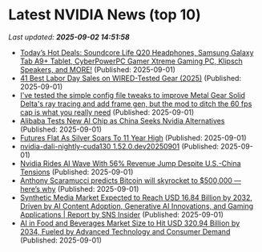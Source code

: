 # Latest NVIDIA News (top 10)
_Last updated: **2025-09-02 14:51:58**_

- [Today’s Hot Deals: Soundcore Life Q20 Headphones, Samsung Galaxy Tab A9+ Tablet, CyberPowerPC Gamer Xtreme Gaming PC, Klipsch Speakers, and MORE!](https://www.geeksaresexy.net/2025/09/01/todays-hot-deals-soundcore-life-q20-headphones-samsung-galaxy-tab-a9-tablet-cyberpowerpc-gamer-xtreme-gaming-pc-klipsch-speakers-and-more/) (Published: 2025-09-01)
- [41 Best Labor Day Sales on WIRED-Tested Gear (2025)](https://www.wired.com/story/best-labor-day-sales-deals-2025-2/) (Published: 2025-09-01)
- [I've tested the simple config file tweaks to improve Metal Gear Solid Delta's ray tracing and add frame gen, but the mod to ditch the 60 fps cap is what you really need](https://www.pcgamer.com/hardware/graphics-cards/ive-tested-the-simple-config-file-tweaks-to-improve-metal-gear-solid-deltas-ray-tracing-and-add-frame-gen-but-the-mod-to-ditch-the-60-fps-cap-is-what-you-really-need/) (Published: 2025-09-01)
- [Alibaba Tests New AI Chip as China Seeks Nvidia Alternatives](https://consent.yahoo.com/v2/collectConsent?sessionId=1_cc-session_829b6f0a-13ca-4a0e-a83f-e58649435e9c) (Published: 2025-09-01)
- [Futures Flat As Silver Soars To 11 Year High](https://biztoc.com/x/ac731fa89e788701) (Published: 2025-09-01)
- [nvidia-dali-nightly-cuda130 1.52.0.dev20250901](https://pypi.org/project/nvidia-dali-nightly-cuda130/1.52.0.dev20250901/) (Published: 2025-09-01)
- [Nvidia Rides AI Wave With 56% Revenue Jump Despite U.S.-China Tensions](https://consent.yahoo.com/v2/collectConsent?sessionId=1_cc-session_5041c7f8-9bb6-47a0-878e-17e1ee0a78aa) (Published: 2025-09-01)
- [Anthony Scaramucci predicts Bitcoin will skyrocket to $500,000 — here’s why](https://economictimes.indiatimes.com/news/international/us/anthony-scaramucci-predicts-bitcoin-will-skyrocket-to-500000-heres-why/articleshow/123636189.cms) (Published: 2025-09-01)
- [Synthetic Media Market Expected to Reach USD 16.84 Billion by 2032, Driven by AI Content Adoption, Generative AI Innovations, and Gaming Applications | Report by SNS Insider](https://www.globenewswire.com/news-release/2025/09/01/3142180/0/en/Synthetic-Media-Market-Expected-to-Reach-USD-16-84-Billion-by-2032-Driven-by-AI-Content-Adoption-Generative-AI-Innovations-and-Gaming-Applications-Report-by-SNS-Insider.html) (Published: 2025-09-01)
- [AI in Food and Beverages Market Size to Hit USD 320.94 Billion by 2034, Fueled by Advanced Technology and Consumer Demand](https://www.globenewswire.com/news-release/2025/09/01/3142186/0/en/AI-in-Food-and-Beverages-Market-Size-to-Hit-USD-320-94-Billion-by-2034-Fueled-by-Advanced-Technology-and-Consumer-Demand.html) (Published: 2025-09-01)
